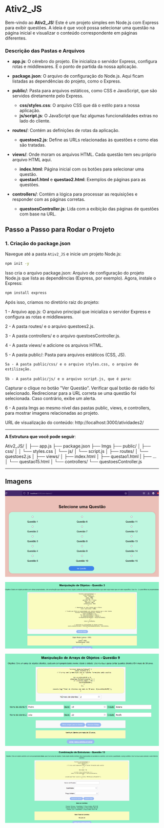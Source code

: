 # Ativ2_JS

Bem-vindo ao **Ativ2_JS**! Este é um projeto simples em Node.js com Express para exibir questões. A ideia é que você possa selecionar uma questão na página inicial e visualizar o conteúdo correspondente em páginas diferentes.


### Descrição das Pastas e Arquivos

- **app.js**: O cérebro do projeto. Ele inicializa o servidor Express, configura rotas e middlewares. É o ponto de partida da nossa aplicação.

- **package.json**: O arquivo de configuração do Node.js. Aqui ficam listadas as dependências do projeto, como o Express.

- **public/**: Pasta para arquivos estáticos, como CSS e JavaScript, que são servidos diretamente pelo Express.
  - **css/styles.css**: O arquivo CSS que dá o estilo para a nossa aplicação.
  - **js/script.js**: O JavaScript que faz algumas funcionalidades extras no lado do cliente.

- **routes/**: Contém as definições de rotas da aplicação.
  - **questoes2.js**: Define as URLs relacionadas às questões e como elas são tratadas.

- **views/**: Onde moram os arquivos HTML. Cada questão tem seu próprio arquivo HTML aqui.
  - **index.html**: Página inicial com os botões para selecionar uma questão.
  - **questao1.html** e **questao2.html**: Exemplos de páginas para as questões.

- **controllers/**: Contém a lógica para processar as requisições e responder com as páginas corretas.
  - **questoesController.js**: Lida com a exibição das páginas de questões com base na URL.

## Passo a Passo para Rodar o Projeto

### 1. Criação do package.json

Navegue até a pasta `Ativ2_JS` e inicie um projeto Node.js:

```bash
npm init -y
```

Isso cria o arquivo package.json: Arquivo de configuração do projeto Node.js que lista as dependências (Express, por exemplo). Agora, instale o Express:

```bash
npm install express
```

Após isso, criamos no diretório raiz do projeto:

1 - Arquivo app.js:
O arquivo principal que inicializa o servidor Express e configura as rotas e middlewares.

2 - A pasta routes/ e o arquivo questoes2.js.

3 - A pasta controllers/ e o arquivo questoesController.js.

4 - A pasta views/ e adicione os arquivos HTML.

5 - A pasta public/: Pasta para arquivos estáticos (CSS, JS). 

    5a - A pasta public/css/ e o arquivo styles.css, o arquivo de estilização.

    5b - A pasta public/js/ e o arquivo script.js, que é para:
Capturar o clique no botão "Ver Questão".
Verificar qual botão de rádio foi selecionado.
Redirecionar para a URL correta se uma questão foi selecionada. Caso contrário, exibe um alerta.

6 - A pasta Imgs ao mesmo nível das pastas public, views, e controllers, para mostrar imagens relacionadas ao projeto.

URL de visualização do conteúdo: http://localhost:3000/atividades2/

-------------------------------------------------------------------------------------------------
**A Estrutura que você pode seguir**:


Ativ2_JS/
│
├── app.js
├── package.json
├── Imgs
├── public/
│   ├── css/
│   │   └── styles.css
│   └── js/
│       └── script.js
│
├── routes/
│   └── questoes2.js
│
├── views/
│   ├── index.html
│   ├── questao1.html
|   ├── ...
│   └── questao15.html
│
└── controllers/
    └── questoesController.js

-------------------------------------------------------------------------------------------------

## Imagens

![Página inicial](Imgs/img1.png)

![Questão 3](Imgs/img2.png)

![Questão 9](Imgs/img3.png)

![Questão 13](Imgs/img4.png)

